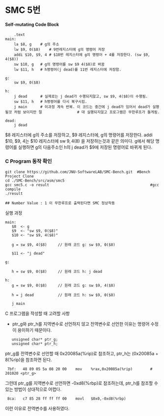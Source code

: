 # SMC 5번

#### Self-mutating Code Block

```assembly
	.text
main:
	la $8, g	# g의 주소
	lw $9, 0($8)	# 9번레지스터에 g의 명령어 저장
	addi $10, $9, 4	# $10번 레지스터에 g의 명령어 + 4를 저장한다. (sw $9, 4($8))
	sw $10, g	# g의 명령어를 sw $9 4($8)로 바꿈
	lw $11, h	# h명령어(j dead)를 11번 레지스터에 저장함.
	
g:	
	sw $9, 0($8)

h:	
	j dead		# 실제로는 j dead가 수행되지않고, sw $9, 4($8)이 수행됨.
	sw $11, h	# h명령어를 다시 복구시킴.
	j main		# 이과정 계속 반복. 이 코드는 중간에 j dead가 있어서 dead가 실행될것 처럼 보이지만 절				   # 대 실행되지않고 프로그램은 무한루프가 돌게됨.
	
dead:
	j dead
```

$8 레지스터에 g의 주소를 저장하고, $9 레지스터에, g의 명령어를 저장한다.
addi $10, $9, 4는 $10 레지스터에 sw $9, 4($8) 을 저장하는것과 같은 의미다.
g에서 해당 명령어를 실행하면 g의 다음주소인 h의 j dead가 $9에 저장된 명령어로 바뀌게 된다.

### C Program 동작 확인
```shell
git clone https://github.com/JNU-SoftwareLAB/SMC-Bench.git	#Bench Project Clone
cd ./SMC-Bench/src/asm/smc5
gcc smc5.c -o result 		                				      #gcc compile
./result

## Number Value : 1 이 무한루프로 출력된다면 SMC 정상작동
```


실행 과정

```
main:
   $8  <- g
   $9  <- "sw $9, 0($8)"
   $10 <- "sw $9, 4($8)"

   g = sw $9, 4($8)     // 원래 코드 g: sw $9, 0($8)

   $11 <- "j dead"

g:
 
   h = sw $9, 0($8)     // 원래 코드 h: j dead 

h:
   g = sw $9, 0($8)     // 원래 코드 g: sw $9, 4($8)

   h = j dead           // 원래 코드 h: sw $9, 0($8)

   j main
```


C 프로그램을 작성할 때 고려할 사항

- ptr_g와 ptr_h를 지역변수로 선언하지 않고 전역변수로 선언한 이유는 명령어 수정이 용이하기 때문이다.

```
   unsigned char* ptr_g;
   unsigned char* ptr_h;
```

ptr_g를 전역변수로 선언할 때 0x20085a(%rip)로 참조하고, ptr_h는 (0x20085a + 8(%rip)을 참조하면 된다.
```
 7bf:	48 89 05 5a 08 20 00 	mov    %rax,0x20085a(%rip)        # 201020 <ptr_g>
```

그런데 ptr_g를 지역변수로 선언하면 -0xd8(%rbp)로 참조하는데, ptr_h를 참조할 수 있는 방법이 상대적으로 어렵다.
```
 8ca:	c7 85 28 ff ff ff 00 	movl   $0x0,-0xd8(%rbp)
```

이런 이유로 전역변수를 사용하였다.
